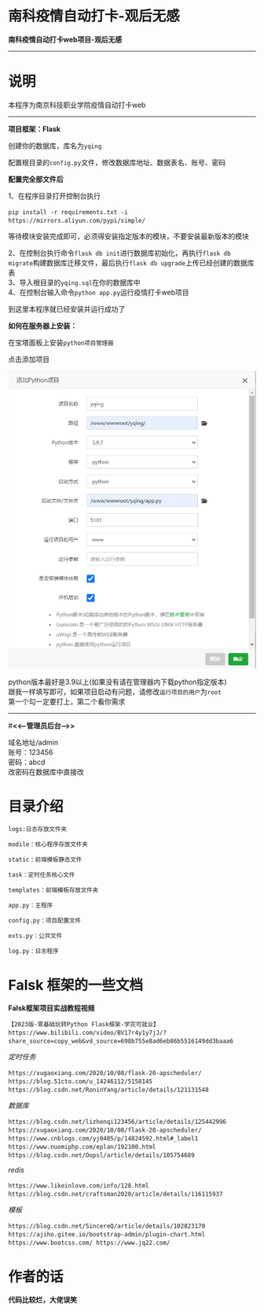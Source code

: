 # 南科疫情自动打卡-观后无感

**南科疫情自动打卡web项目-观后无感**
****
# 说明

本程序为南京科技职业学院疫情自动打卡web
****
**项目框架：Flask**

创建你的数据库，库名为`yqing`<br>

配置根目录的`config.py`文件，修改数据库地址、数据表名、账号、密码

**配置完全部文件后**

1、在程序目录打开控制台执行

`pip install -r requirements.txt -i https://mirrors.aliyun.com/pypi/simple/`

等待模块安装完成即可，必须得安装指定版本的模块，不要安装最新版本的模块

2、在控制台执行命令`flask db init`进行数据库初始化，再执行`flask db migrate`构建数据库迁移文件，最后执行`flask db upgrade`上传已经创建的数据库表<br>
3、导入根目录的`yqing.sql`在你的数据库中<br>
4、在控制台输入命令`python app.py`运行疫情打卡web项目<br>

到这里本程序就已经安装并运行成功了

**如何在服务器上安装：**

在宝塔面板上安装`python项目管理器`

点击添加项目

![img_1.png](img.png)

python版本最好是3.9以上(如果没有请在管理器内下载python指定版本)<br>
跟我一样填写即可，如果项目启动有问题，请修改`运行项目的用户`为`root`<br>
第一个勾一定要打上，第二个看你需求
****
#**<<--管理员后台-->>**

域名地址/admin<br>
账号：123456<br>
密码：abcd<br>
改密码在数据库中直接改

# 目录介绍


`logs:日志存放文件夹`

`modile：核心程序存放文件夹`

`static：前端模板静态文件`

`task：定时任务核心文件`

`templates：前端模板存放文件夹`

`app.py：主程序`

`config.py：项目配置文件`

`exts.py：公共文件`

`log.py：日志程序`



# Falsk 框架的一些文档

**Falsk框架项目实战教程视频**

`【2023版-零基础玩转Python Flask框架-学完可就业】 https://www.bilibili.com/video/BV17r4y1y7jJ/?share_source=copy_web&vd_source=698b755e8ad6eb86b5516149dd3baaa6`

_定时任务_

`https://xugaoxiang.com/2020/10/08/flask-20-apscheduler/`
`https://blog.51cto.com/u_14246112/5158145`
`https://blog.csdn.net/RoninYang/article/details/121131548`

_数据库_

`
https://blog.csdn.net/lizhenqi123456/article/details/125442996
https://xugaoxiang.com/2020/10/08/flask-20-apscheduler/
https://www.cnblogs.com/yj0405/p/14824592.html#_label1
https://www.nuomiphp.com/eplan/192100.html
https://blog.csdn.net/Oopsl/article/details/105754689
`

_redis_

`
https://www.likeinlove.com/info/128.html
https://blog.csdn.net/craftsman2020/article/details/116115937
`

_模板_

`
https://blog.csdn.net/SincereQ/article/details/102823170
https://ajiho.gitee.io/bootstrap-admin/plugin-chart.html
https://www.bootcss.com/
https://www.jq22.com/
`

# 作者的话

**代码比较烂，大佬误笑**







